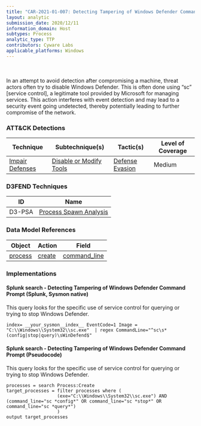 ```yaml
---
title: "CAR-2021-01-007: Detecting Tampering of Windows Defender Command Prompt"
layout: analytic
submission_date: 2020/12/11
information_domain: Host
subtypes: Process
analytic_type: TTP
contributors: Cyware Labs
applicable_platforms: Windows
---
```

<br><br>
In an attempt to avoid detection after compromising a machine, threat actors often try to disable Windows Defender. This is often done using “sc” [service control], a legitimate tool provided by Microsoft for managing services. This action interferes with event detection and may lead to a security event going undetected, thereby potentially leading to further compromise of the network.



### ATT&CK Detections

|Technique|Subtechnique(s)|Tactic(s)|Level of Coverage|
|---|---|---|---|
|[Impair Defenses](https://attack.mitre.org/techniques/T1562/)|[Disable or Modify Tools](https://attack.mitre.org/techniques/T1562/001/)|[Defense Evasion](https://attack.mitre.org/tactics/TA0005/)|Medium|


### D3FEND Techniques

|ID|Name|
|---|---| 
|D3-PSA | [Process Spawn Analysis](https://d3fend.mitre.org/technique/d3f:ProcessSpawnAnalysis)| 



### Data Model References

|Object|Action|Field|
|---|---|---|
|[process](/data_model/process) | [create](/data_model/process#create) | [command_line](/data_model/process#command_line) |



### Implementations

#### Splunk search - Detecting Tampering of Windows Defender Command Prompt (Splunk, Sysmon native)


This query looks for the specific use of service control for querying or trying to stop Windows Defender.


```
index= __your_sysmon__index__ EventCode=1 Image = "C:\\Windows\\System32\\sc.exe"  | regex CommandLine="^sc\s*(config|stop|query)\sWinDefend$"

```


#### Splunk search - Detecting Tampering of Windows Defender Command Prompt (Pseudocode)


This query looks for the specific use of service control for querying or trying to stop Windows Defender.


```
processes = search Process:Create
target_processes = filter processes where (
                   (exe="C:\\Windows\\System32\\sc.exe") AND (command_line="sc *config*" OR command_line="sc *stop*" OR command_line="sc *query*")
                   )
output target_processes

```





